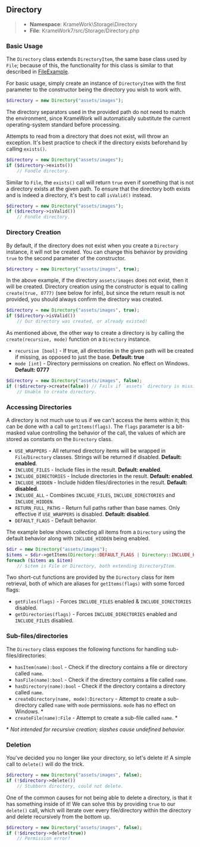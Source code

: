 ## Directory
>- **Namespace**: KrameWork\Storage\Directory
>- **File**: KrameWork7/src/Storage/Directory.php

### Basic Usage
The `Directory` class extends `DirectoryItem`, the same base class used by `File`; because of this, the functionality for this class is similar to that described in [FileExample](FileExample.md).

For basic usage, simply create an instance of `DirectoryItem` with the first parameter to the constructor being the directory you wish to work with.
```php
$directory = new Directory("assets/images");
```
The directory separators used in the provided path do not need to match the environment, since KrameWork will automatically substitute the current operating-system standard before processing.

Attempts to read from a directory that does not exist, will throw an exception. It's best practice to check if the directory exists beforehand by calling `exists()`.
```php
$directory = new Directory("assets/images");
if ($directory->exists())
	// Fondle directory.
```
Similar to `File`, the `exists()` call will return `true` even if something that is not a directory exists at the given path. To ensure that the directory both exists and is indeed a directory, it's best to call `isValid()` instead.
```php
$directory = new Directory("assets/images");
if ($directory->isValid())
	// Fondle directory.
```
### Directory Creation
By default, if the directory does not exist when you create a `Directory` instance, it will not be created. You can change this behavior by providing `true` to the second parameter of the constructor.
```php
$directory = new Directory("assets/images", true);
```
In the above example, if the directory `assets/images` does not exist, then it will be created. Directory creation using the constructor is equal to calling `create(true, 0777)` (see below for info), but since the return result is not provided, you should always confirm the directory was created.
```php
$directory = new Directory("assets/images", true);
if ($directory->isValid())
	// Our directory was created, or already existed!
```
As mentioned above, the other way to create a directory is by calling the `create(recursive, mode)` function on a `Directory` instance.

 - `recursive [bool]` - If true, all directories in the given path will be created if missing, as opposed to just the base. **Default: true**
 - `mode [int]` - Directory permissions on creation. No effect on Windows. **Default: 0777**
```php
$directory = new Directory("assets/images", false);
if (!$directory->create(false)) // Fails if `assets` directory is missing.
	// Unable to create directory.
```
### Accessing Directories
A directory is not much use to us if we can't access the items within it; this can be done with a call to `getItems(flags)`. The `flags` parameter is a bit-masked value controlling the behavior of the call, the values of which are stored as constants on the `Directory` class.

 - `USE_WRAPPERS` - All returned directory items will be wrapped in `File`/`Directory` classes. Strings will be returned if disabled. **Default: enabled**.
 - `INCLUDE_FILES` - Include files in the result. **Default: enabled**.
 - `INCLUDE_DIRECTORIES` - Include directories in the result. **Default: enabled**.
 - `INCLUDE_HIDDEN` - Include hidden files/directories in the result. **Default: disabled**.
 - `INCLUDE_ALL` - Combines `INCLUDE_FILES`, `INCLUDE_DIRECTORIES` and `INCLUDE_HIDDEN`.
 - `RETURN_FULL_PATHS` - Return full paths rather than base names. Only effective if `USE_WRAPPERS` is disabled. **Default: disabled**.
 - `DEFAULT_FLAGS` - Default behavior.

The example below shows collecting all items from a `Directory` using the default behavior along with `INCLUDE_HIDDEN` being enabled.
```php
$dir = new Directory("assets/images");
$items = $dir->getItems(Directory::DEFAULT_FLAGS | Directory::INCLUDE_HIDDEN);
foreach ($items as $item)
	// $item is File or Directory, both extending DirectoryItem.
```
Two short-cut functions are provided by the `Directory` class for item retrieval, both of which are aliases for `getItems(flags)` with some forced flags:

 - `getFiles(flags)` - Forces `INCLUDE_FILES` enabled & `INCLUDE_DIRECTORIES` disabled.
 - `getDirectories(flags)` - Forces `INCLUDE_DIRECTORIES` enabled and `INCLUDE_FILES` disabled.

### Sub-files/directories
The `Directory` class exposes the following functions for handling sub-files/directories:

 - `hasItem(name):bool` - Check if the directory contains a file or directory called `name`.
 - `hasFile(name):bool` - Check if the directory contains a file called `name`.
 - `hasDirectory(name):bool` - Check if the directory contains a directory called `name`.
 - `createDirectory(name, mode):Directory` - Attempt to create a sub-directory called `name` with `mode` permissions. `mode` has no effect on Windows. *
 - `createFile(name):File` - Attempt to create a sub-file called `name`. *

\* *Not intended for recursive creation; slashes cause undefined behavior.*

### Deletion
You've decided you no longer like your directory, so let's delete it! A simple call to `delete()` will do the trick.
```php
$directory = new Directory("assets/images", false);
if (!$directory->delete())
	// Stubborn directory, could not delete.
```
One of the common causes for not being able to delete a directory, is that it has something inside of it! We can solve this by providing `true` to our `delete()` call, which will iterate over every file/directory within the directory and delete recursively from the bottom up.
```php
$directory = new Directory("assets/images", false);
if (!$directory->delete(true))
	// Permission error?
```